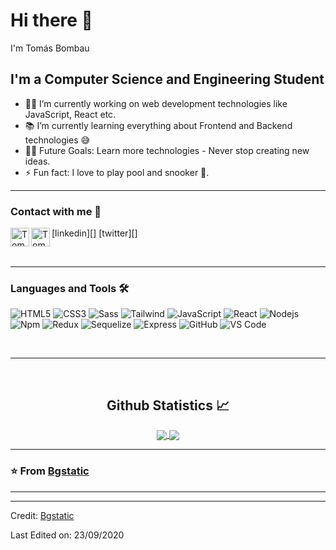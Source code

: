 # Hi there 👋

I'm Tomás Bombau 

## I'm a Computer Science and Engineering Student  

- 👨‍💻 I’m currently working on web development technologies like JavaScript, React etc.
- 📚 I’m currently learning everything about Frontend and Backend technologies 😅
- 💪🏼 Future Goals: Learn more technologies - Never stop creating new ideas.
- ⚡ Fun fact: I love to play pool and snooker 🎱.

---

### Contact with me 📝

[linkedin][<img align="left" alt="Tomas Bombau | LinkedIn" height="30px" src="https://www.flaticon.com/free-icon/linkedin_174857?term=linkedin&page=1&position=14&origin=search&related_id=174857"/>]
[twitter][<img align="left" alt="Tomas Bombau | Twitter" height="30px" src="https://www.flaticon.com/free-icon/twitter_5968830?related_id=5968830"/>]

<br />

---

### Languages and Tools 🛠 

![HTML5](https://img.shields.io/badge/-HTML5-%23E44D27?style=flat-square&logo=html5&logoColor=ffffff)
![CSS3](https://img.shields.io/badge/-CSS3-%231572B6?style=flat-square&logo=css3)
![Sass](https://img.shields.io/badge/-Sass-%23CC6699?style=flat-square&logo=sass&logoColor=ffffff)
![Tailwind](https://img.shields.io/badge/TailwindCSS-8A2BE2?style=flat&logo=tailwindCSS&color=white)
![JavaScript](https://img.shields.io/badge/-JavaScript-%23F7DF1C?style=flat-square&logo=javascript&logoColor=000000&labelColor=%23F7DF1C&color=%23FFCE5A)
![React](https://img.shields.io/badge/-React-61DAFB?style=flat-square&logo=react&logoColor=ffffff)
![Nodejs](https://img.shields.io/badge/-Nodejs-339933?style=flat-square&logo=Node.js&logoColor=ffffff)
![Npm](https://img.shields.io/badge/-npm-CB3837?style=flat-square&logo=npm)
![Redux](https://img.shields.io/badge/Redux-8A2BE2?style=flat&logo=redux)
![Sequelize](https://img.shields.io/badge/Sequelize-8A2BE2?style=flat&logo=sequelize&color=white)
![Express](https://img.shields.io/badge/Express-8A2BE2?style=flat&logo=Express&color=black)
![GitHub](https://img.shields.io/badge/-GitHub-181717?style=flat-square&logo=github)
![VS Code](http://img.shields.io/badge/-VS%20Code-007ACC?style=flat-square&logo=visual-studio-code&logoColor=ffffff)








<br/>

---

<br/>

  <h2 align="center"> Github Statistics 📈 </h2>
  
  <div align="center"> 
     <a href="">
      <img align="center" src="https://github-readme-stats-sigma-five.vercel.app/api?username=Bgstatic&show_icons=true&include_all_commits=true&count_private=true&theme=react&line_height=40" />
    </a>
    <a href="">
      <img align="center" src="https://github-readme-stats.vercel.app/api/top-langs/?username=Bgstatic&theme=react&line_height=40&hide=css"/>
    </a>
</div

<br/>

---

### ⭐️ From [Bgstatic](https://github.com/Bgstatic) ### 

---

[twitter]: https://twitter.com/TomiBombau
[linkedin]: https://www.linkedin.com/in/tom%C3%A1s-ignacio-bombau-049a52139/


----
Credit: [Bgstatic](https://github.com/Bgstatic)

Last Edited on: 23/09/2020
